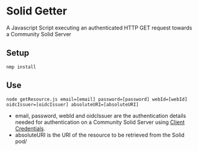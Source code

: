 # Solid Getter

A Javascript Script executing an authenticated HTTP GET request towards a Community Solid Server

## Setup

````shell
nmp install
````


## Use

````shell
node getResource.js email=[email] password=[password] webId=[webId] oidcIssuer=[oidcIssuer] absoluteURI=[absoluteURI]
````

- email, password, webId and oidcIssuer are the authentication details needed for authentication
on a Community Solid Server using [Client Credentials](https://communitysolidserver.github.io/CommunitySolidServer/7.x/usage/client-credentials/). 
- absoluteURI is the URI of the resource to be retrieved from the Solid pod/ 


